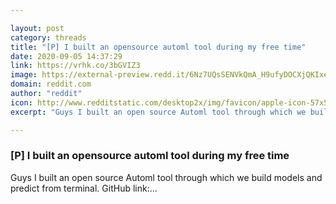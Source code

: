 ```yaml
---

layout: post
category: threads
title: "[P] I built an opensource automl tool during my free time"
date: 2020-09-05 14:37:29
link: https://vrhk.co/3bGVIZ3
image: https://external-preview.redd.it/6Nz7UQsSENVkQmA_H9ufyDOCXjQKIxeA6pypjfMu2LM.jpg?width=400&height=209.42408377&auto=webp&crop=400:209.42408377,smart&s=754ed0d980f86661cd55cde5ff7fbdf916c163c0
domain: reddit.com
author: "reddit"
icon: http://www.redditstatic.com/desktop2x/img/favicon/apple-icon-57x57.png
excerpt: "Guys I built an open source Automl tool through which we build models and predict from terminal. GitHub link:..."

---
```


### [P] I built an opensource automl tool during my free time

Guys I built an open source Automl tool through which we build models and predict from terminal. GitHub link:...